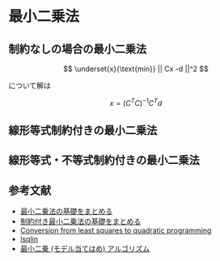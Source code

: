 # 最小二乗法

## 制約なしの場合の最小二乗法

$$
\underset{x}{\text{min}} || Cx -d ||^2
$$

について解は

$$
x = (C^TC)^{-1}C^Td
$$

## 線形等式制約付きの最小二乗法

## 線形等式・不等式制約付きの最小二乗法


## 参考文献
- [最小二乗法の基礎をまとめる](https://seetheworld1992.hatenablog.com/entry/2019/03/14/141352)
- [制約付き最小二乗法の基礎をまとめる](https://seetheworld1992.hatenablog.com/entry/2019/03/28/201111)
- [Conversion from least squares to quadratic programming](https://scaron.info/blog/conversion-from-least-squares-to-quadratic-programming.html)
- [lsqlin](https://jp.mathworks.com/help/optim/ug/lsqlin_ja_JP.html#buchzxi-6)
- [最小二乗 (モデル当てはめ) アルゴリズム](https://jp.mathworks.com/help/optim/ug/least-squares-model-fitting-algorithms.html#responsive_offcanvas)